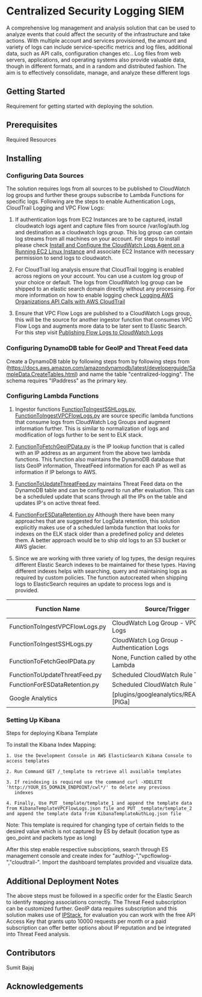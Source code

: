 # Centralized Security Logging SIEM

A comprehensive log management and analysis solution that can be used to analyze events
that could affect the security of the infrastructure and take actions. With multiple account and services provisioned, the amount and variety of logs can include service-specific metrics and log files, additional data, such as API calls, configuration changes etc.. Log files from web servers, applications, and operating systems also provide valuable data, though in different formats, and in a random and distributed fashion. The aim is to effectively consolidate, manage, and analyze these different logs 

## Getting Started

Requirement for getting started with deploying the solution.

## Prerequisites

Required Resources

## Installing


### Configuring Data Sources

The solution requires logs from all sources to be published to CloudWatch log groups and further these groups subscribe to Lambda Functions for specific logs. Following are the steps to enable Authentication Logs, CloudTrail Logging and VPC Flow Logs:

1. If authentication logs from EC2 Instances are to be captured, install cloudwatch logs agent and capture files from     source /var/log/auth.log and destination as a cloudwatch logs group. This log group can contain log streams from all machines on your account. For steps to install please check [Install and Configure the CloudWatch Logs Agent on a Running EC2 Linux Instance](https://docs.aws.amazon.com/AmazonCloudWatch/latest/logs/QuickStartEC2Instance.html) and associate EC2 Instance with necessary permission to send logs to cloudwatch.

2. For CloudTrail log analysis ensure that CloudTrail logging is enabled across regions on your account. You can use a custom log group of your choice or default. The logs from CloudWatch log group can be shipped to an elastic search domain directly without any processing. For more information on how to enable logging check [Logging AWS Organizations API Calls with AWS CloudTrail](https://docs.aws.amazon.com/organizations/latest/userguide/orgs_monitoring.html)

3. Ensure that VPC Flow Logs are published to a CloudWatch Logs group, this will be the source for another ingestor function that consumes VPC Flow Logs and augments more data to be later sent to Elastic Search. For this step visit [Publishing Flow Logs to CloudWatch Logs](https://docs.aws.amazon.com/AmazonVPC/latest/UserGuide/flow-logs-cwl.html?shortFooter=true)

### Configuring DynamoDB table for GeoIP and Threat Feed data

Create a DynamoDB table by following steps from by following steps from (https://docs.aws.amazon.com/amazondynamodb/latest/developerguide/SampleData.CreateTables.html) and name the table "centralized-logging". The schema requires "IPaddress" as the primary key.

### Configuring Lambda Functions

1. Ingestor functions [FunctionToIngestSSHLogs.py](https://github.com/mistsys/mist-centralized-logging/blob/master/FunctionToIngestSSHLogs.py), [FunctionToIngestVPCFlowLogs.py](https://github.com/mistsys/mist-centralized-logging/blob/master/FunctionToIngestVPCFlowLogs.py) are source specific lambda functions that consume logs from CloudWatch Log Groups and augment information further. This is similar to normalization of logs and modification of logs further to be sent to ELK stack.

2. [FunctionToFetchGeoIPData.py](https://github.com/mistsys/mist-centralized-logging/blob/master/FunctionToFetchGeoIPData.py) is the IP lookup function that is called with an IP address as an argument from the above two lambda functions. This function also maintains the DynamoDB database that lists GeoIP information, ThreatFeed information for each IP as well as information if IP belongs to AWS.

3. [FunctionToUpdateThreatFeed.py](https://github.com/mistsys/mist-centralized-logging/blob/master/FunctionToUpdateThreatFeed.py) maintains Threat Feed data on the DynamoDB table and can be configured to run after evaluation. This can be a scheduled update that scans through all the IPs on the table and updates IP's on active threat feed.

4. [FunctionForESDataRetention.py](https://github.com/mistsys/mist-centralized-logging/blob/master/FunctionForESDataRetention.py) Although there have been many approaches that are suggested for LogData retention, this solution explicitly makes use of a scheduled lambda function that looks for indexes on the ELK stack older than a predefined policy and deletes them. A better approach would be to ship old logs to an S3 bucket or AWS glacier.

5. Since we are working with three variety of log types, the design requires different Elastic Search indexes to be maintained for these types. Having different indexes helps with searching, query and maintaining logs as required by custom policies. The function autocreated when shipping logs to ElasticSearch requires an update to process logs and is provided.

| Function Name | Source/Trigger | timeout | memory-size |
| ------ | ------ | ------ | ------ |
| FunctionToIngestVPCFlowLogs.py | CloudWatch Log Group - VPC Flow Logs  | 1 min | 128 MB |
| FunctionToIngestSSHLogs.py | CloudWatch Log Group - Authentication Logs | 10 sec | 128 MB |
| FunctionToFetchGeoIPData.py | None, Function called by other Lambda | 10 sec | 128 MB |
| FunctionToUpdateThreatFeed.py | Scheduled CloudWatch Rule Trigger | 10 sec | 128 MB |
| FunctionForESDataRetention.py | Scheduled CloudWatch Rule Trigger | 10 sec | 128 MB |
| Google Analytics | [plugins/googleanalytics/README.md][PlGa] |

### Setting Up Kibana

Steps for deploying Kibana Template

  To install the Kibana Index Mapping:
    
    1. Use the Development Console in AWS ElasticSearch Kibana Console to access templates
    
    2. Run Command GET /_template to retrieve all available templates
    
    3. If reindexing is required use the command curl -XDELETE 'http://YOUR_ES_DOMAIN_ENDPOINT/cwl*/' to delete any previous
       indexes
    
    4. Finally, Use PUT _template/template_1 and append the template data from KibanaTemplateVPCFlowLogs.json file and PUT _template/template_2 and append the template data from KibanaTemplateAuthLog.json file
   
   Note: This template is required for changing type of certain fields to the desired value which is not captured by
   ES by default (location type as geo_point and packets type as long)
   
After this step enable respective subsciptions, search through ES management console and create index for "authlog-","vpcflowlog-","cloudtrail-". Import the dashboard templates provided and visualize data. 

## Additional Deployment Notes

The above steps must be followed in a specific order for the Elastic Search to identify mapping associations correctly. The Threat Feed subscription can be customized further. GeoIP data requires subscription and this solution makes use of [IPStack](https://ipstack.com/documentation), for evaluation you can work with the free API Access Key that grants upto 10000 requests per month or a paid subscription can offer better options about IP reputation and be integrated into Threat Feed analysis.

## Contributors

Sumit Bajaj

## Acknowledgements
